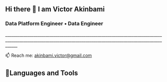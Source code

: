   <p align="center">
    
  ## Hi there 👋 I am Victor Akinbami
  </p>

  <p align="center">
  
  ### Data Platform Engineer • Data Engineer
   </p>
  __________________________________________________________________________________________________________________________________________________________________
  
  📫 Reach me: akinbami.victor@gmail.com
  
  ## 🧰Languages and Tools
  
  
  
  
  
  
